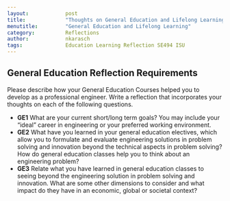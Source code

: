 ```yaml
---
layout:            post
title:             "Thoughts on General Education and Lifelong Learning"
menutitle:         "General Education and Lifelong Learning"
category:          Reflections
author:            nkarasch
tags:              Education Learning Reflection SE494 ISU
---
```


## General Education Reflection Requirements

Please describe how your General Education Courses helped you to develop as a professional
engineer. Write a reflection that incorporates your thoughts on each of the following questions.

- **GE1** What are your current short/long term goals? You may include your “ideal” career in
  engineering or your preferred working environment.
- **GE2** What have you learned in your general education electives, which allow you to formulate
  and evaluate engineering solutions in problem solving and innovation beyond the technical
  aspects in problem solving? How do general education classes help you to think about an
  engineering problem? 
- **GE3**  Relate what you have learned in general education classes to seeing beyond the
  engineering solution in problem solving and innovation. What are some other dimensions
  to consider and what impact do they have in an economic, global or societal context?
